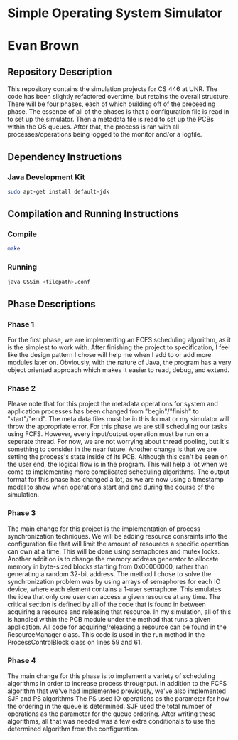 # Simple Operating System Simulator
# Evan Brown

## Repository Description
This repository contains the simulation projects for CS 446 at UNR. The code has been slightly refactored overtime, but retains the overall structure. There will be four phases, each of which building off of the preceeding phase. The essence of all of the phases is that a configuration file is read in to set up the simulator. Then a metadata file is read to set up the PCBs within the OS queues. After that, the process is ran with all processes/operations being logged to the monitor and/or a logfile.

## Dependency Instructions

### Java Development Kit
```bash
sudo apt-get install default-jdk
```
## Compilation and Running Instructions

### Compile
```bash
make
```

### Running
```bash
java OSSim <filepath>.conf
```

## Phase Descriptions

### Phase 1
For the first phase, we are implementing an FCFS scheduling algorithm, as it is the simplest to work with. After finishing the project to specification, I feel like the design pattern I chose will help me when I add to or add more modules later on. Obviously, with the nature of Java, the program has a very object oriented approach which makes it easier to read, debug, and extend.

### Phase 2
Please note that for this project the metadata operations for system and application processes has been changed from "begin"/"finish" to "start"/"end". The meta data files must be in this format or my simulator will throw the appropriate error. For this phase we are still scheduling our tasks using FCFS. However, every input/output operation must be run on a seperate thread. For now, we are not worrying about thread pooling, but it's something to consider in the near future. Another change is that we are setting the process's state inside of its PCB. Although this can't be seen on the user end, the logical flow is in the program. This will help a lot when we come to implementing more complicated scheduling algorithms. The output format for this phase has changed a lot, as we are now using a timestamp model to show when operations start and end during the course of the simulation.

### Phase 3
The main change for this project is the implementation of process synchronization techniques. We will be adding resource consraints into the configuration file that will limit the amount of resourecs a specific operation can own at a time. This will be done using semaphores and mutex locks. Another addition is to change the memory address generator to allocate memory in byte-sized blocks starting from 0x00000000, rather than generating a random 32-bit address. The method I chose to solve the synchronization problem was by using arrays of semaphores for each IO device, where each element contains a 1-user semaphore. This emulates the idea that only one user can access a given resource at any time. The critical section is defined by all of the code that is found in between acquiring a resource and releasing that resource. In my simulation, all of this is handled within the PCB module under the method that runs a given application. All code for acquiring/releasing a resource can be found in the ResourceManager class. This code is used in the run method in the ProcessControlBlock class on lines 59 and 61.

### Phase 4
The main change for this phase is to implement a variety of scheduling algorithms in order to increase process throughput. In addition to the FCFS algorithm that we've had implemented previously, we've also implemented SJF and PS algorithms The PS used IO operations as the parameter for how the ordering in the queue is determined. SJF used the total number of operations as the parameter for the queue ordering. After writing these algorithms, all that was needed was a few extra conditionals to use the determined algorithm from the configuration.
